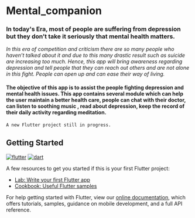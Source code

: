 # Mental_companion


### In today's Era, most of people are suffering from depression but they don’t take it seriously that mental health matters.
_In this era of competition and criticism there are so many people who haven’t talked about it and due to this many drastic result such as suicide are increasing too much.
Hence, this app will bring awareness regarding depression and tell people that they can reach out others and are not alone in this fight. People can open up and can ease their way of living._
#### The objective of this app is to assist the people fighting depression and mental health issues. This app contains several module which can help the user maintain a better health care, people can chat with their doctor, can listen to soothing music , read about depression, keep the record of their daily activity regarding meditation.

`A new Flutter project still in progress.`


## Getting Started

[![flutter](https://img.shields.io/badge/Flutter-02569B?style=for-the-badge&logo=flutter&logoColor=white)](https://github.com/Harshita248)
[![dart](https://img.shields.io/badge/Dart-0175C2?style=for-the-badge&logo=dart&logoColor=white)](https://github.com/Harshita248)

A few resources to get you started if this is your first Flutter project:

- [Lab: Write your first Flutter app](https://flutter.dev/docs/get-started/codelab)
- [Cookbook: Useful Flutter samples](https://flutter.dev/docs/cookbook)

For help getting started with Flutter, view our
[online documentation](https://flutter.dev/docs), which offers tutorials,
samples, guidance on mobile development, and a full API reference.
